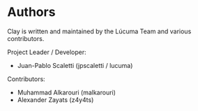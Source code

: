 # Authors

Clay is written and maintained by the Lúcuma Team and various contributors.


Project Leader / Developer:

- Juan-Pablo Scaletti (jpscaletti / lucuma)


Contributors:

- Muhammad Alkarouri (malkarouri)
- Alexander Zayats (z4y4ts)
